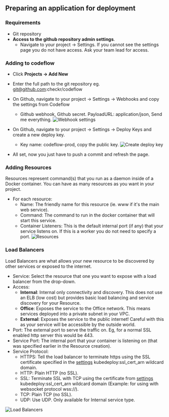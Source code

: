## Preparing an application for deployment
### Requirements
* Git repository
* __Access to the github repository admin settings__.
    * Navigate to your project -> Settings.  If you cannot see the settings page you do not have access.  Ask your team lead for access.

### Adding to codeflow
* Click __Projects -> Add New__
* Enter the full path to the git repository eg. git@github.com:checkr/codeflow
* On Github, navigate to your project -> Settings -> Webhooks and copy the settings from Codeflow
  * Github webhook, Github secret.  PayloadURL: application/json, Send me everything.
  ![Webhook settings](/images/setup_webhook.png "Webhook settings")


* On Github, navigate to your project -> Settings -> Deploy Keys and create a new deploy key.
  * Key name: codeflow-prod, copy the public key.
  ![Create deploy key](/images/deploy_key.png "Create deploy key")

* All set, now you just have to push a commit and refresh the page.

### Adding Resources
Resources represent command(s) that you run as a daemon inside of a Docker container.  You can have as many resources as you want in your project.
* For each resource:
  * Name: The friendly name for this resource (ie. www if it's the main web service).
  * Command: The command to run in the docker container that will start this service.
  * Container Listeners: This is the default internal port (if any) that your service listens on.  If this is a worker you do not need to specify a port.
![Resources](/images/cf_resources.png "Create a Resource")

### Load Balancers
Load Balancers are what allows your new resource to be discovered by other services or exposed to the internet.

* Service: Select the resource that one you want to expose with a load balancer from the drop-down.
* Access:
  * __Internal__: Internal only connectivity and discovery.  This does not use an ELB (low cost) but provides basic load balancing and service discovery for your Resource.
  * __Office__: Exposes the service to the Office network.  This means services deployed into a private subnet in your VPC. 
  * __External__: Exposes the service to the public internet!  Careful with this as your service will be accessible by the outside world.
* Port: The external port to serve the traffic on.  Eg, for a normal SSL enabled http server this would be 443.
* Service Port: The internal port that your container is listening on (that was specified earlier in the Resource creation).
* Service Protocol:
  * HTTPS: Tell the load balancer to terminate https using the SSL certificate specified in the [settings](settings.md) kubedeploy:ssl_cert_arn wildcard domain.
  * HTTP:  Plain HTTP (no SSL). 
  * SSL:   Terminate SSL with TCP using the certificate from [settings](settings.md) kubedeploy:ssl_cert_arn wildcard domain  (Example: for using with websocket protocol wss://).
  * TCP:   Plain TCP (no SSL).
  * UDP:   Use UDP.  Only available for Internal service type.

![Load Balancers](/images/cf_loadbalancer.png "Create a LoadBalancer")
